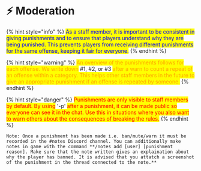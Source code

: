 # ⚡ Moderation

{% hint style="info" %}
<mark style="color:blue;">As a staff member, it is important to be consistent in giving punishments and to ensure that players understand why they are being punished. This prevents players from receiving different punishments for the same offense, keeping it fair for everyone.</mark>
{% endhint %}

{% hint style="warning" %}
<mark style="color:orange;">An overview of the punishments follows for each offense. We write down</mark> #1, #2, or #3 <mark style="color:orange;">after a warn to count a repeat of an offense within a category. This helps other staff members in the future to give an appropriate punishment if an offense is repeated by someone.</mark>
{% endhint %}

{% hint style="danger" %}
<mark style="color:red;">Punishments are only visible to staff members by default. By using</mark> '-p' <mark style="color:red;">after a punishment, it can be made public so everyone can see it in the chat. Use this in situations where you also want to warn others about the consequences of breaking the rules.</mark>
{% endhint %}

`Note: Once a punishment has been made i.e. ban/mute/warn it must be recorded in the #notes Discord channel. You can additionally make notes in game with the command **/notes add [user] [punishment reason]. Make sure that the note written gives an explaination about why the player has banned. It is advised that you attatch a screenshot of the punishment in the thread connected to the note.**`
